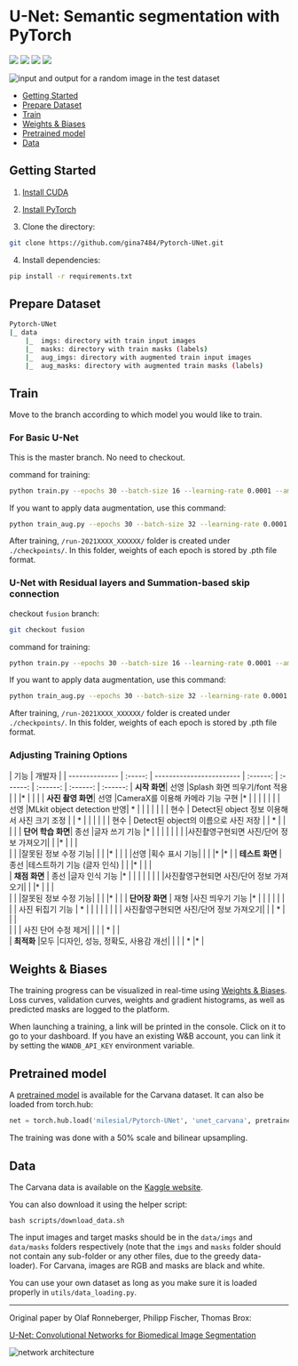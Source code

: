 # U-Net: Semantic segmentation with PyTorch
<a href="#"><img src="https://img.shields.io/github/workflow/status/milesial/PyTorch-UNet/Publish%20Docker%20image?logo=github&style=for-the-badge" /></a>
<a href="https://hub.docker.com/r/milesial/unet"><img src="https://img.shields.io/badge/docker%20image-available-blue?logo=Docker&style=for-the-badge" /></a>
<a href="https://pytorch.org/"><img src="https://img.shields.io/badge/PyTorch-v1.9.0-red.svg?logo=PyTorch&style=for-the-badge" /></a>
<a href="#"><img src="https://img.shields.io/badge/python-v3.6+-blue.svg?logo=python&style=for-the-badge" /></a>

![input and output for a random image in the test dataset](https://i.imgur.com/GD8FcB7.png)



- [Getting Started](#getting-started)
- [Prepare Dataset](#prepare-dataset)
- [Train](#train)
- [Weights & Biases](#weights--biases)
- [Pretrained model](#pretrained-model)
- [Data](#data)

## Getting Started

1. [Install CUDA](https://developer.nvidia.com/cuda-downloads)

2. [Install PyTorch](https://pytorch.org/get-started/locally/)

3. Clone the directory:
```bash
git clone https://github.com/gina7484/Pytorch-UNet.git
```

4. Install dependencies:
```bash
pip install -r requirements.txt
```

## Prepare Dataset
```bash
Pytorch-UNet
|_ data
    |_  imgs: directory with train input images
    |_  masks: directory with train masks (labels)
    |_  aug_imgs: directory with augmented train input images
    |_  aug_masks: directory with augmented train masks (labels)
```

## Train
Move to the branch according to which model you would like to train.

### For Basic U-Net 
This is the master branch. No need to checkout.

command for training:
```bash
python train.py --epochs 30 --batch-size 16 --learning-rate 0.0001 --amp --scale 0.5 --validation 15.0
```

If you want to apply data augmentation, use this command:
```bash
python train_aug.py --epochs 30 --batch-size 32 --learning-rate 0.0001 --amp --scale 0.5 --validation 15.0
```

After training, ```/run-2021XXXX_XXXXXX/``` folder is created under ```./checkpoints/```.
In this folder, weights of each epoch is stored by .pth file format.

### U-Net with Residual layers and Summation-based skip connection

checkout ```fusion``` branch:
```bash
git checkout fusion
```

command for training:
```bash
python train.py --epochs 30 --batch-size 16 --learning-rate 0.0001 --amp --scale 0.5 --validation 15.0
```

If you want to apply data augmentation, use this command:
```bash
python train_aug.py --epochs 30 --batch-size 32 --learning-rate 0.0001 --amp --scale 0.5 --validation 15.0
```

After training, ```/run-2021XXXX_XXXXXX/``` folder is created under ```./checkpoints/```.
In this folder, weights of each epoch is stored by .pth file format.

### Adjusting Training Options

| 기능            | 개발자    | 
| -------------- | :-----: | ------------------------ | :------: | :------: | :------: | :------: | :------: |
 **시작 화면**| 선영 |Splash 화면 띄우기/font 적용         |       |          |*          |          |          |
| **사진 촬영 화면**| 선영 |CameraX를 이용해 카메라 기능 구현         |*         |          |          |          |          |
|                |   선영      |MLkit object detection 반영| *      |         |          |          |          |
|                |      현수   | Detect된 object 정보 이용해서 사진 크기 조정 |     | *        |          |          |          |
|                |      현수   | Detect된 object의 이름으로 사진 저장 |     | *        |          |          |          |
| **단어 학습 화면**| 종선   |글자 쓰기 기능                |*         |          |          |          |          |
|                |         |사진촬영구현되면 사진/단어 정보 가져오기|      |          |*          |          |          |          
|                |         |잘못된 정보 수정 기능|       |          |          |*         |          |
|                |선영      |획수 표시 기능|       |          |          |*         |*         |
| **테스트 화면**   | 종선     |테스트하기 기능 (글자 인식)     |          |           |*         |          |          |    
| **채점 화면**    | 종선      |글자 인식 기능               |*         |          |          |          |          |
|                |         |사진촬영구현되면 사진/단어 정보 가져오기|       |          |*         |          |          |          
|                |         |잘못된 정보 수정 기능|       |          |          |*         |          |
| **단어장 화면**   | 재형     |사진 띄우기 기능              |*         |           |          |          |          |
|                |         | 사진 뒤집기 기능             | *         |          |          |          |          |
|                |         | 사진촬영구현되면 사진/단어 정보 가져오기|      |          | *        |          |          |          
|                |         | 사진 단어 수정 제거|      |          |          |  *       |          |  
| **최적화**       |모두      |디자인, 성능, 정확도, 사용감 개선|          |           |          | *        |*         | 



## Weights & Biases

The training progress can be visualized in real-time using [Weights & Biases](https://wandb.ai/).  Loss curves, validation curves, weights and gradient histograms, as well as predicted masks are logged to the platform.

When launching a training, a link will be printed in the console. Click on it to go to your dashboard. If you have an existing W&B account, you can link it
 by setting the `WANDB_API_KEY` environment variable.


## Pretrained model
A [pretrained model](https://github.com/milesial/Pytorch-UNet/releases/tag/v2.0) is available for the Carvana dataset. It can also be loaded from torch.hub:

```python
net = torch.hub.load('milesial/Pytorch-UNet', 'unet_carvana', pretrained=True)
```
The training was done with a 50% scale and bilinear upsampling.

## Data
The Carvana data is available on the [Kaggle website](https://www.kaggle.com/c/carvana-image-masking-challenge/data).

You can also download it using the helper script:

```
bash scripts/download_data.sh
```

The input images and target masks should be in the `data/imgs` and `data/masks` folders respectively (note that the `imgs` and `masks` folder should not contain any sub-folder or any other files, due to the greedy data-loader). For Carvana, images are RGB and masks are black and white.

You can use your own dataset as long as you make sure it is loaded properly in `utils/data_loading.py`.


---

Original paper by Olaf Ronneberger, Philipp Fischer, Thomas Brox:

[U-Net: Convolutional Networks for Biomedical Image Segmentation](https://arxiv.org/abs/1505.04597)

![network architecture](https://i.imgur.com/jeDVpqF.png)
